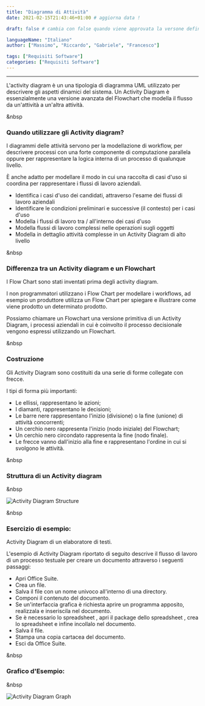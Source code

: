 ```yaml
--- 
title: "Diagramma di Attività"
date: 2021-02-15T21:43:46+01:00 # aggiorna data !

draft: false # cambia con false quando viene approvata la versone definitiva !

languageName: "Italiano"
author: ["Massimo", "Riccardo", "Gabriele", "Francesco"] 

tags: ["Requisiti Software"]   
categories: ["Requisiti Software"]   
---  
```



---
L'activity diagram è un una tipologia di diagramma UML utilizzato per descrivere gli aspetti dinamici del sistema. Un Activity Diagram è essenzialmente una versione avanzata del Flowchart che modella il flusso da un'attività a un'altra attività.

&nbsp
### Quando utilizzare gli Activity diagram?

I diagrammi delle attività servono per la modellazione di workflow, per descrivere processi con una forte componente di computazione parallela oppure per rappresentare la logica interna di un processo di qualunque livello.

È anche adatto per modellare il modo in cui una raccolta di casi d'uso si coordina per rappresentare i flussi di lavoro aziendali.

- Identifica i casi d'uso dei candidati, attraverso l'esame dei flussi di lavoro aziendali
- Identificare le condizioni preliminari e successive (il contesto) per i casi d'uso
- Modella i flussi di lavoro tra / all'interno dei casi d'uso
- Modella flussi di lavoro complessi nelle operazioni sugli oggetti
- Modella in dettaglio attività complesse in un Activity Diagram di alto livello

&nbsp
### Differenza tra un Activity diagram e un Flowchart

I Flow Chart sono stati inventati prima degli activity diagram.

I non programmatori utilizzano i Flow Chart per modellare i workflows, ad esempio un produttore utilizza un Flow Chart per spiegare e illustrare come viene prodotto un determinato prodotto.

Possiamo chiamare un Flowchart una versione primitiva di un Activity Diagram, i processi aziendali in cui è coinvolto il processo decisionale vengono espressi utilizzando un Flowchart.

&nbsp
### Costruzione

Gli Activity Diagram sono costituiti da una serie di forme collegate con frecce.

I tipi di forma più importanti:

- Le ellissi, rappresentano le azioni;
- I diamanti, rappresentano le decisioni;
- Le barre nere rappresentano l'inizio (divisione) o la fine (unione) di attività concorrenti;
- Un cerchio nero rappresenta l'inizio (nodo iniziale) del Flowchart;
- Un cerchio nero circondato rappresenta la fine (nodo finale).
- Le frecce vanno dall'inizio alla fine e rappresentano l'ordine in cui si svolgono le attività.

&nbsp
### Struttura di un Activity diagram
&nbsp

![Activity Diagram Structure](/images/ActivityDiagram/1.png)

&nbsp
### Esercizio di esempio:

Activity Diagram di un elaboratore di testi.

L'esempio di Activity Diagram riportato di seguito descrive il flusso di lavoro di un processo testuale per creare un documento attraverso i seguenti passaggi:

- Apri Office Suite.
- Crea un file.
- Salva il file con un nome univoco all'interno di una directory.
- Componi il contenuto del documento.
- Se un'interfaccia grafica è richiesta aprire un programma apposito, realizzala e inseriscila nel documento.
- Se è necessario lo spreadsheet , apri il package dello spreadsheet , crea lo spreadsheet e infine incollalo nel documento.
- Salva il file.
- Stampa una copia cartacea del documento.
- Esci da Office Suite.

&nbsp
### Grafico d'Esempio:
&nbsp

![Activity Diagram Graph](/images/ActivityDiagram/2.png) 






